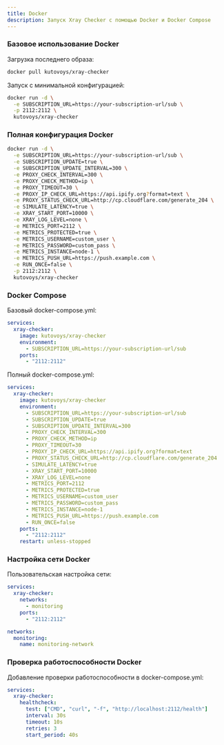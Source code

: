 ```yaml
---
title: Docker
description: Запуск Xray Checker с помощью Docker и Docker Compose
---
```


### Базовое использование Docker

Загрузка последнего образа:

```bash
docker pull kutovoys/xray-checker
```

Запуск с минимальной конфигурацией:

```bash
docker run -d \
  -e SUBSCRIPTION_URL=https://your-subscription-url/sub \
  -p 2112:2112 \
  kutovoys/xray-checker
```

### Полная конфигурация Docker

```bash
docker run -d \
  -e SUBSCRIPTION_URL=https://your-subscription-url/sub \
  -e SUBSCRIPTION_UPDATE=true \
  -e SUBSCRIPTION_UPDATE_INTERVAL=300 \
  -e PROXY_CHECK_INTERVAL=300 \
  -e PROXY_CHECK_METHOD=ip \
  -e PROXY_TIMEOUT=30 \
  -e PROXY_IP_CHECK_URL=https://api.ipify.org?format=text \
  -e PROXY_STATUS_CHECK_URL=http://cp.cloudflare.com/generate_204 \
  -e SIMULATE_LATENCY=true \
  -e XRAY_START_PORT=10000 \
  -e XRAY_LOG_LEVEL=none \
  -e METRICS_PORT=2112 \
  -e METRICS_PROTECTED=true \
  -e METRICS_USERNAME=custom_user \
  -e METRICS_PASSWORD=custom_pass \
  -e METRICS_INSTANCE=node-1 \
  -e METRICS_PUSH_URL=https://push.example.com \
  -e RUN_ONCE=false \
  -p 2112:2112 \
  kutovoys/xray-checker
```

### Docker Compose

Базовый docker-compose.yml:

```yaml
services:
  xray-checker:
    image: kutovoys/xray-checker
    environment:
      - SUBSCRIPTION_URL=https://your-subscription-url/sub
    ports:
      - "2112:2112"
```

Полный docker-compose.yml:

```yaml
services:
  xray-checker:
    image: kutovoys/xray-checker
    environment:
      - SUBSCRIPTION_URL=https://your-subscription-url/sub
      - SUBSCRIPTION_UPDATE=true
      - SUBSCRIPTION_UPDATE_INTERVAL=300
      - PROXY_CHECK_INTERVAL=300
      - PROXY_CHECK_METHOD=ip
      - PROXY_TIMEOUT=30
      - PROXY_IP_CHECK_URL=https://api.ipify.org?format=text
      - PROXY_STATUS_CHECK_URL=http://cp.cloudflare.com/generate_204
      - SIMULATE_LATENCY=true
      - XRAY_START_PORT=10000
      - XRAY_LOG_LEVEL=none
      - METRICS_PORT=2112
      - METRICS_PROTECTED=true
      - METRICS_USERNAME=custom_user
      - METRICS_PASSWORD=custom_pass
      - METRICS_INSTANCE=node-1
      - METRICS_PUSH_URL=https://push.example.com
      - RUN_ONCE=false
    ports:
      - "2112:2112"
    restart: unless-stopped
```

### Настройка сети Docker

Пользовательская настройка сети:

```yaml
services:
  xray-checker:
    networks:
      - monitoring
    ports:
      - "2112:2112"

networks:
  monitoring:
    name: monitoring-network
```

### Проверка работоспособности Docker

Добавление проверки работоспособности в docker-compose.yml:

```yaml
services:
  xray-checker:
    healthcheck:
      test: ["CMD", "curl", "-f", "http://localhost:2112/health"]
      interval: 30s
      timeout: 10s
      retries: 3
      start_period: 40s
```
